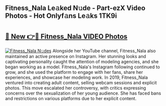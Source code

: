 ## Fitness_Nala Le𝚊ked N𝚞de - Part-ezX Video Photos - Hot Onlyf𝚊ns Le𝚊ks 1TK9i

# <h2><a href="http://ac13022.deff.icu/?id=Fitness_Nala">🔗 New 👉🔴 Fitness_Nala VIDEO Photos</a></h2>

[![Fitness_Nala N𝚞des](https://i.imgur.com/rIISA9y.gif)](http://ac13022.deff.icu/?id=Fitness_Nala)
Alongside her YouTube channel, Fitness_Nala also maintained an active presence on Instagram. Her stunning looks and captivating personality caught the attention of modeling agencies, and she began working as a model. Fitness_Nala's Instagram following continued to grow, and she used the platform to engage with her fans, share her experiences, and showcase her modeling work. In 2019, Fitness_Nala ventured into creating adult content, selling webcam sessions and explicit photos. This move escalated her controversy, with critics expressing concerns over the sexualization of her young audience. She has faced bans and restrictions on various platforms due to her explicit content.
